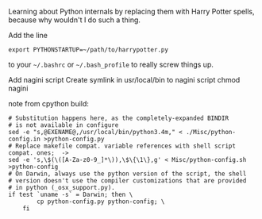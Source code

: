 Learning about Python internals by replacing them with Harry Potter spells, because why wouldn't I do such a thing.

Add the line

```
export PYTHONSTARTUP=~/path/to/harrypotter.py
```
to your `~/.bashrc` or `~/.bash_profile` to really screw things up.


Add nagini script
Create symlink in usr/local/bin to nagini script
chmod nagini


note from cpython build: 

```
# Substitution happens here, as the completely-expanded BINDIR
# is not available in configure
sed -e "s,@EXENAME@,/usr/local/bin/python3.4m," < ./Misc/python-config.in >python-config.py
# Replace makefile compat. variable references with shell script compat. ones;  -> 
sed -e 's,\$(\([A-Za-z0-9_]*\)),\$\{\1\},g' < Misc/python-config.sh >python-config
# On Darwin, always use the python version of the script, the shell
# version doesn't use the compiler customizations that are provided
# in python (_osx_support.py).
if test `uname -s` = Darwin; then \
        cp python-config.py python-config; \
    fi
```